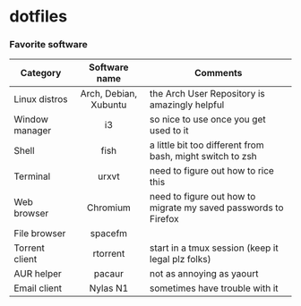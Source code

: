 # dotfiles

### Favorite software
Category | Software name | Comments
--- | :---: | ---
Linux distros | Arch, Debian, Xubuntu | the Arch User Repository is amazingly helpful
Window manager | i3 | so nice to use once you get used to it
Shell | fish | a little bit too different from bash, might switch to zsh
Terminal | urxvt | need to figure out how to rice this
Web browser | Chromium | need to figure out how to migrate my saved passwords to Firefox
File browser | spacefm
Torrent client | rtorrent | start in a tmux session (keep it legal plz folks)
AUR helper | pacaur | not as annoying as yaourt
Email client | Nylas N1 | sometimes have trouble with it

